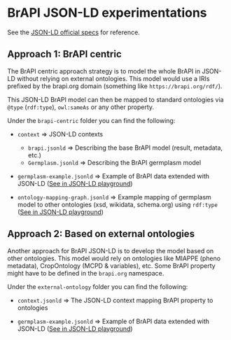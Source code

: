 # BrAPI JSON-LD experimentations

See the [JSON-LD official specs](https://www.w3.org/TR/json-ld/) for reference.

## Approach 1: BrAPI centric

The BrAPI centric approach strategy is to model the whole BrAPI in JSON-LD without relying on external ontologies. This model would use a IRIs prefixed by the brapi.org domain (something like `https://brapi.org/rdf/`).

This JSON-LD BrAPI model can then be mapped to standard ontologies via `@type` (`rdf:type`), `owl:sameAs` or any other property.

Under the `brapi-centric` folder you can find the following:

- `context` => JSON-LD contexts
  - `brapi.jsonld` => Describing the base BrAPI model (result, metadata, etc.)
  - `Germplasm.jsonld` => Describing the BrAPI germplasm model

- `germplasm-example.jsonld` => Example of BrAPI data extended with JSON-LD ([See in JSON-LD playground](https://json-ld.org/playground/#startTab=tab-expanded&json-ld=https%3A%2F%2Fraw.githubusercontent.com%2Fplantbreeding%2FBrAPI-jsonld%2Fmaster%2Fbrapi-centric%2Fgermplasm-example.jsonld))

- `ontology-mapping-graph.jsonld` => Example mapping of germplasm model to other ontologies (xsd, wikidata, schema.org) using `rdf:type` ([See in JSON-LD playground](https://json-ld.org/playground/#startTab=tab-expanded&json-ld=https%3A%2F%2Fraw.githubusercontent.com%2Fplantbreeding%2FBrAPI-jsonld%2Fmaster%2Fbrapi-centric%2Fontology-mapping-graph.jsonld))

## Approach 2: Based on external ontologies

Another approach for BrAPI JSON-LD is to develop the model based on other ontologies. This model would rely on ontologies like MIAPPE (pheno metadata), CropOntology (MCPD & variables), etc. Some BrAPI property might have to be defined in the `brapi.org` namespace.

Under the `external-ontology` folder you can find the following:

- `context.jsonld` => The JSON-LD context mapping BrAPI property to ontologies

- `germplasm-example.jsonld` => Example of BrAPI data extended with JSON-LD ([See in JSON-LD playground](https://json-ld.org/playground/#startTab=tab-expanded&json-ld=https%3A%2F%2Fraw.githubusercontent.com%2Fplantbreeding%2FBrAPI-jsonld%2Fmaster%2Fexternal-ontology%2Fgermplasm-example.jsonld))
